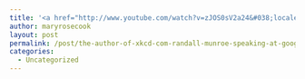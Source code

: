 ```yaml
---
title: '<a href="http://www.youtube.com/watch?v=zJOS0sV2a24&#038;locale=en_US">The author of xkcd.com, Randall Munroe, speaking at Google.</a>'
author: maryrosecook
layout: post
permalink: /post/the-author-of-xkcd-com-randall-munroe-speaking-at-google
categories:
  - Uncategorized
---
```

